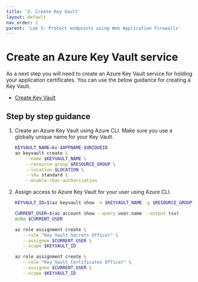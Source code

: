 ```yaml
---
title: '2. Create Key Vault'
layout: default
nav_order: 2
parent: 'Lab 5: Protect endpoints using Web Application Firewalls'
---
```


# Create an Azure Key Vault service

As a next step you will need to create an Azure Key Vault service for holding your application certificates. You can use the below guidance for creating a Key Vault.

- [Create Key Vault](https://docs.microsoft.com/azure/spring-cloud/tutorial-managed-identities-key-vault#set-up-your-key-vault)

## Step by step guidance

1. Create an Azure Key Vault using Azure CLI. Make sure you use a globally unique name for your Key Vault.

   ```bash
   KEYVAULT_NAME=kv-$APPNAME-$UNIQUEID
   az keyvault create \
       --name $KEYVAULT_NAME \
       --resource-group $RESOURCE_GROUP \
       --location $LOCATION \
       --sku standard \
       --enable-rbac-authorization
   ```

1. Assign access to Azure Key Vault for your user using Azure CLI. 

   ```bash
   KEYVAULT_ID=$(az keyvault show -n $KEYVAULT_NAME -g $RESOURCE_GROUP --query id -o tsv)
   
   CURRENT_USER=$(az account show --query user.name --output tsv)
   echo $CURRENT_USER
   
   az role assignment create \
      --role "Key Vault Secrets Officer" \
      --assignee $CURRENT_USER \
      --scope $KEYVAULT_ID

   az role assignment create \
      --role "Key Vault Certificates Officer" \
      --assignee $CURRENT_USER \
      --scope $KEYVAULT_ID
   ```
